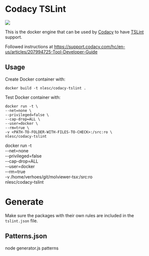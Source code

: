 # Codacy TSLint

[![](https://images.microbadger.com/badges/version/nlesc/codacy-tslint.svg)](https://microbadger.com/images/nlesc/codacy-tslint "Docker Hub")

This is the docker engine that can be used by [Codacy](https://www.codacy.com/) to have [TSLint](https://github.com/palantir/tslint) support.

Followed instructions at https://support.codacy.com/hc/en-us/articles/207994725-Tool-Developer-Guide

## Usage

Create Docker container with:
```
docker build -t nlesc/codacy-tslint .
```

Test Docker container with:

```
docker run -t \
--net=none \
--privileged=false \
--cap-drop=ALL \
--user=docker \
--rm=true \
-v <PATH-TO-FOLDER-WITH-FILES-TO-CHECK>:/src:ro \
nlesc/codacy-tslint
```

docker run -t \
--net=none \
--privileged=false \
--cap-drop=ALL \
--user=docker \
--rm=true \
-v /home/verhoes/git/molviewer-tsx:/src:ro \
nlesc/codacy-tslint

# Generate

Make sure the packages with their own rules are included in the `tslint.json` file.

## Patterns.json

node generator.js patterns
